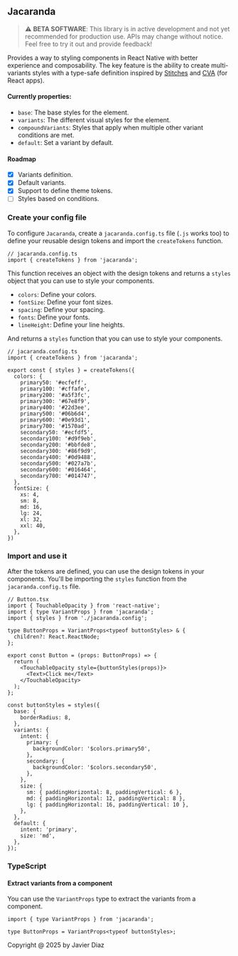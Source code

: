 ## Jacaranda

> ⚠️ **BETA SOFTWARE**: This library is in active development and not yet recommended for production use. APIs may change without notice. Feel free to try it out and provide feedback!

Provides a way to styling components in React Native with better experience and composability. The key feature is the ability to create multi-variants styles with a type-safe definition inspired by [Stitches](https://stitches.dev/docs/variants) and [CVA](https://cva.style/docs/getting-started/variants) (for React apps).

#### Currently properties:

- `base`: The base styles for the element.
- `variants`: The different visual styles for the element.
- `compoundVariants`: Styles that apply when multiple other variant conditions are met.
- `default`: Set a variant by default.

#### Roadmap

- [x] Variants definition.
- [x] Default variants.
- [x] Support to define theme tokens.
- [ ] Styles based on conditions.

### Create your config file
To configure `Jacaranda`, create a `jacaranda.config.ts` file (`.js` works too) to define your reusable design tokens and import the `createTokens` function.
```tsx
// jacaranda.config.ts
import { createTokens } from 'jacaranda';
```

This function receives an object with the design tokens and returns a `styles` object that you can use to style your components.
- `colors`: Define your colors.
- `fontSize`: Define your font sizes.
- `spacing`: Define your spacing.
- `fonts`: Define your fonts.
- `lineHeight`: Define your line heights.

And returns a `styles` function that you can use to style your components.

```tsx 
// jacaranda.config.ts
import { createTokens } from 'jacaranda';

export const { styles } = createTokens({
  colors: {
    primary50: '#ecfeff',
    primary100: '#cffafe',
    primary200: '#a5f3fc',
    primary300: '#67e8f9',
    primary400: '#22d3ee',
    primary500: '#06b6d4',
    primary600: '#0e93d1',
    primary700: '#1570ad',
    secondary50: '#ecfdf5',
    secondary100: '#d9f9eb',
    secondary200: '#bbfde8',
    secondary300: '#86f9d9',
    secondary400: '#0d9488',
    secondary500: '#027a7b',
    secondary600: '#016464',
    secondary700: '#014747',
  },
  fontSize: {
    xs: 4,
    sm: 8,
    md: 16,
    lg: 24,
    xl: 32,
    xxl: 40,
  },
})
```
### Import and use it

After the tokens are defined, you can use the design tokens in your components. You'll be importing the `styles` function from the `jacaranda.config.ts` file.

```tsx
// Button.tsx
import { TouchableOpacity } from 'react-native';
import { type VariantProps } from 'jacaranda';
import { styles } from './jacaranda.config';

type ButtonProps = VariantProps<typeof buttonStyles> & {
  children?: React.ReactNode;
};

export const Button = (props: ButtonProps) => {
  return (
    <TouchableOpacity style={buttonStyles(props)}>
      <Text>Click me</Text>
    </TouchableOpacity>
  );
};

const buttonStyles = styles({
  base: {
    borderRadius: 8,
  },
  variants: {
    intent: {
      primary: {
        backgroundColor: '$colors.primary50',
      },
      secondary: {
        backgroundColor: '$colors.secondary50',
      },
    },
    size: {
      sm: { paddingHorizontal: 8, paddingVertical: 6 },
      md: { paddingHorizontal: 12, paddingVertical: 8 },
      lg: { paddingHorizontal: 16, paddingVertical: 10 },
    },
  },
  default: {
    intent: 'primary',
    size: 'md',
  },
});
```

### TypeScript
#### Extract variants from a component

You can use the `VariantProps` type to extract the variants from a component.

```tsx
import { type VariantProps } from 'jacaranda';

type ButtonProps = VariantProps<typeof buttonStyles>;
```

Copyright @ 2025 by Javier Diaz
